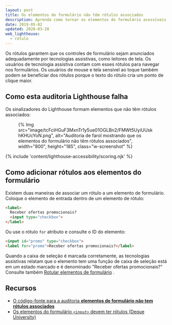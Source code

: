 ```yaml
---
layout: post
title: Os elementos do formulário não têm rótulos associados
description: Aprenda como tornar os elementos do formulário acessíveis aos usuários de tecnologia assistiva fornecendo rótulos.
date: 2019-05-02
updated: 2020-03-20
web_lighthouse:
  - rótulo
---
```


Os rótulos garantem que os controles de formulário sejam anunciados adequadamente por tecnologias assistivas, como leitores de tela. Os usuários de tecnologia assistiva contam com esses rótulos para navegar nos formulários. Os usuários de mouse e tela sensível ao toque também podem se beneficiar dos rótulos porque o texto do rótulo cria um ponto de clique maior.

## Como esta auditoria Lighthouse falha

Os sinalizadores do Lighthouse formam elementos que não têm rótulos associados:

<figure class="w-figure">{% Img src="image/tcFciHGuF3MxnTr1y5ue01OGLBn2/FMWt5UyiUUskhKHUcYoN.png", alt="Auditoria de farol mostrando que os elementos do formulário não têm rótulos associados", width="800", height="185", class="w-screenshot" %}</figure>

{% include 'content/lighthouse-accessibility/scoring.njk' %}

## Como adicionar rótulos aos elementos do formulário

Existem duas maneiras de associar um rótulo a um elemento de formulário. Coloque o elemento de entrada dentro de um elemento de rótulo:

```html
<label>
  Receber ofertas promocionais?
  <input type="checkbox">
</label>
```

Ou use o rótulo `for` atributo e consulte o ID do elemento:

```html
<input id="promo" type="checkbox">
<label for="promo">Receber ofertas promocionais?</label>
```

Quando a caixa de seleção é marcada corretamente, as tecnologias assistivas relatam que o elemento tem uma função de caixa de seleção está em um estado marcado e é denominado "Receber ofertas promocionais?" Consulte também [Rotular elementos de formulário](/labels-and-text-alternatives#label-form-elements) .

## Recursos

- [O código-fonte para a auditoria **elementos de formulário não tem rótulos associados**](https://github.com/GoogleChrome/lighthouse/blob/master/lighthouse-core/audits/accessibility/label.js)
- [Os elementos do formulário `<input>` devem ter rótulos (Deque University)](https://dequeuniversity.com/rules/axe/3.3/label)
